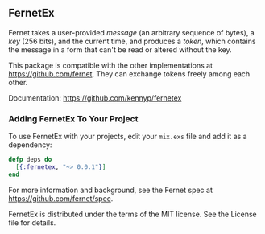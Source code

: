 ## FernetEx

Fernet takes a user-provided *message* (an arbitrary sequence of
bytes), a *key* (256 bits), and the current time, and produces a
*token*, which contains the message in a form that can't be read
or altered without the key.

This package is compatible with the other implementations at
https://github.com/fernet. They can exchange tokens freely among
each other.

Documentation: https://github.com/kennyp/fernetex


### Adding FernetEx To Your Project

To use FernetEx with your projects, edit your `mix.exs` file and add it as a dependency:

```elixir
defp deps do
  [{:fernetex, "~> 0.0.1"}]
end
```

For more information and background, see the Fernet spec at
https://github.com/fernet/spec.

FernetEx is distributed under the terms of the MIT license.
See the License file for details.

